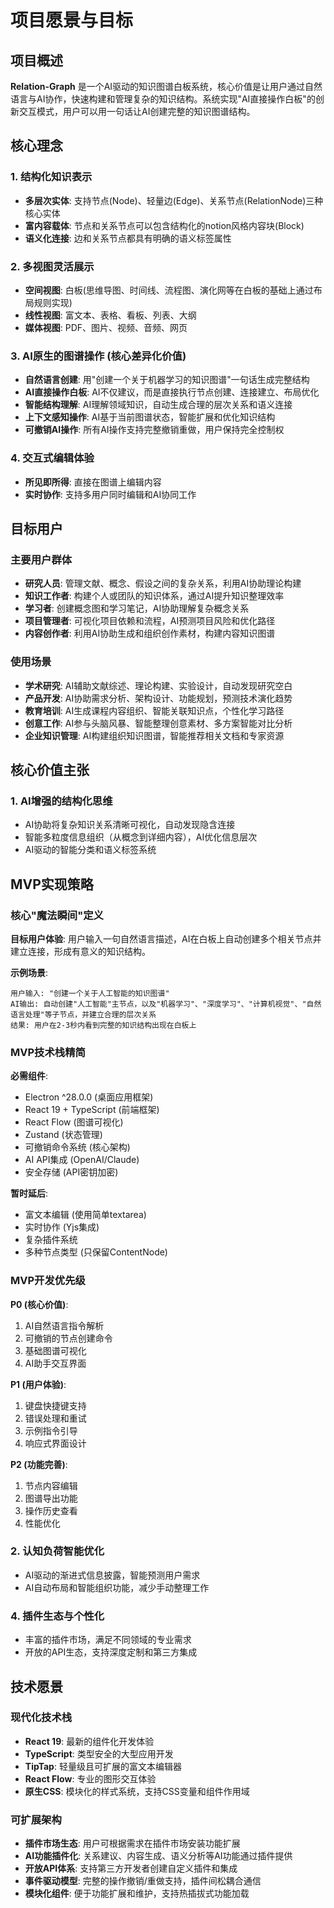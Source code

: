 # 项目愿景与目标

## 项目概述

**Relation-Graph** 是一个AI驱动的知识图谱白板系统，核心价值是让用户通过自然语言与AI协作，快速构建和管理复杂的知识结构。系统实现"AI直接操作白板"的创新交互模式，用户可以用一句话让AI创建完整的知识图谱结构。

## 核心理念

### 1. 结构化知识表示
- **多层次实体**: 支持节点(Node)、轻量边(Edge)、关系节点(RelationNode)三种核心实体
- **富内容载体**: 节点和关系节点可以包含结构化的notion风格内容块(Block)
- **语义化连接**: 边和关系节点都具有明确的语义标签属性

### 2. 多视图灵活展示
- **空间视图**: 白板(思维导图、时间线、流程图、演化网等在白板的基础上通过布局规则实现)
- **线性视图**: 富文本、表格、看板、列表、大纲
- **媒体视图**: PDF、图片、视频、音频、网页

### 3. AI原生的图谱操作 (核心差异化价值)
- **自然语言创建**: 用"创建一个关于机器学习的知识图谱"一句话生成完整结构
- **AI直接操作白板**: AI不仅建议，而是直接执行节点创建、连接建立、布局优化
- **智能结构理解**: AI理解领域知识，自动生成合理的层次关系和语义连接
- **上下文感知操作**: AI基于当前图谱状态，智能扩展和优化知识结构
- **可撤销AI操作**: 所有AI操作支持完整撤销重做，用户保持完全控制权

### 4. 交互式编辑体验
- **所见即所得**: 直接在图谱上编辑内容
- **实时协作**: 支持多用户同时编辑和AI协同工作

## 目标用户

### 主要用户群体
- **研究人员**: 管理文献、概念、假设之间的复杂关系，利用AI协助理论构建
- **知识工作者**: 构建个人或团队的知识体系，通过AI提升知识整理效率
- **学习者**: 创建概念图和学习笔记，AI协助理解复杂概念关系
- **项目管理者**: 可视化项目依赖和流程，AI预测项目风险和优化路径
- **内容创作者**: 利用AI协助生成和组织创作素材，构建内容知识图谱

### 使用场景
- **学术研究**: AI辅助文献综述、理论构建、实验设计，自动发现研究空白
- **产品开发**: AI协助需求分析、架构设计、功能规划，预测技术演化趋势
- **教育培训**: AI生成课程内容组织、智能关联知识点，个性化学习路径
- **创意工作**: AI参与头脑风暴、智能整理创意素材、多方案智能对比分析
- **企业知识管理**: AI构建组织知识图谱，智能推荐相关文档和专家资源

## 核心价值主张

### 1. AI增强的结构化思维
- AI协助将复杂知识关系清晰可视化，自动发现隐含连接
- 智能多粒度信息组织（从概念到详细内容），AI优化信息层次
- AI驱动的智能分类和语义标签系统

## MVP实现策略

### 核心"魔法瞬间"定义
**目标用户体验**: 用户输入一句自然语言描述，AI在白板上自动创建多个相关节点并建立连接，形成有意义的知识结构。

**示例场景**:
```
用户输入: "创建一个关于人工智能的知识图谱"
AI输出: 自动创建"人工智能"主节点，以及"机器学习"、"深度学习"、"计算机视觉"、"自然语言处理"等子节点，并建立合理的层次关系
结果: 用户在2-3秒内看到完整的知识结构出现在白板上
```

### MVP技术栈精简
**必需组件**:
- Electron ^28.0.0 (桌面应用框架)
- React 19 + TypeScript (前端框架)
- React Flow (图谱可视化)  
- Zustand (状态管理)
- 可撤销命令系统 (核心架构)
- AI API集成 (OpenAI/Claude)
- 安全存储 (API密钥加密)

**暂时延后**:
- 富文本编辑 (使用简单textarea)
- 实时协作 (Yjs集成)
- 复杂插件系统
- 多种节点类型 (只保留ContentNode)

### MVP开发优先级
**P0 (核心价值)**:
1. AI自然语言指令解析
2. 可撤销的节点创建命令
3. 基础图谱可视化
4. AI助手交互界面

**P1 (用户体验)**:
1. 键盘快捷键支持
2. 错误处理和重试
3. 示例指令引导
4. 响应式界面设计

**P2 (功能完善)**:
1. 节点内容编辑
2. 图谱导出功能
3. 操作历史查看
4. 性能优化

### 2. 认知负荷智能优化
- AI驱动的渐进式信息披露，智能预测用户需求
- AI自动布局和智能组织功能，减少手动整理工作

### 4. 插件生态与个性化
- 丰富的插件市场，满足不同领域的专业需求
- 开放的API生态，支持深度定制和第三方集成

## 技术愿景

### 现代化技术栈
- **React 19**: 最新的组件化开发体验
- **TypeScript**: 类型安全的大型应用开发
- **TipTap**: 轻量级且可扩展的富文本编辑器
- **React Flow**: 专业的图形交互体验
- **原生CSS**: 模块化的样式系统，支持CSS变量和组件作用域

### 可扩展架构
- **插件市场生态**: 用户可根据需求在插件市场安装功能扩展
- **AI功能插件化**: 关系建议、内容生成、语义分析等AI功能通过插件提供
- **开放API体系**: 支持第三方开发者创建自定义插件和集成
- **事件驱动模型**: 完整的操作撤销/重做支持，插件间松耦合通信
- **模块化组件**: 便于功能扩展和维护，支持热插拔式功能加载

